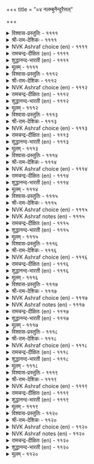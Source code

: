+++
title = "०४ नलम्बुनैन्दुरैत्तल्"

+++


<details><summary>विश्वास-प्रस्तुतिः - ११११</summary>

नन्नीरै वाऴि अनिच्चमे निन्निनुम्  
मॆन्नीरळ् याम्वीऴ् पवळ्।      ११११
</details>

<details><summary>श्री-राम-देशिकः - ११११</summary>

सुमेषु मृदु त्व हि शिराष! विजया मव ।  
वत्तोऽपि मार्दवयुता मत्प्रिया, गर्वमुत्सृज ॥ ११११॥
</details>

<details><summary>NVK Ashraf choice (en) - ११११</summary>

११११
Hail thee, aniccham, the soft flower!
The damsel I dote is softer than thee! *
(J. Narayanaswamy)
</details>

<details><summary>रामचन्द्र-दीक्षितः (en) - ११११</summary>

1111 naṉṉīrai vāḻi aṉiccamē niṉṉiṉum  
meṉṉīraḷ yāmvīḻ pavaḷ.

1111\. O aniccam flower, the best and softest of all flowers, may you be blest; but do not forget that my lady is yet more tender.  
</details>

<details><summary>शुद्धानन्द-भारती (en) - ११११</summary>

1\. நன்னீரை வாழி அனிச்சமே நின்னினும்  
மென்னீரள் யாம்வீழ் பவள்.  
Soft blessed anicha flower, hail  
On whom I dote is softer still.        1111  
</details>

<details><summary>मूलम् - ११११</summary>

नन्नीरै वाऴि अनिच्चमे निन्निनुम्  
मॆन्नीरळ् याम्वीऴ् पवळ्।      ११११
</details>

<details><summary>विश्वास-प्रस्तुतिः - १११२</summary>

मलर्गाणिन् मैयात्ति नॆञ्जे इवळ्गण्  
पलर्गाणुम् पूवॊक्कुम् ऎण्ड्रु।       १११२
</details>

<details><summary>श्री-राम-देशिकः - १११२</summary>

निकदृश्ग्टकुसुमसाम्यमस्यास्तु नेत्रयोः ।  
वस्तीति किं धिया चित्त! दृष्ट्वा पुष्पाणि मुह्यसि ॥ १११२॥
</details>

<details><summary>NVK Ashraf choice (en) - १११२</summary>

१११२
O heart, why get distracted seeing common flowers
And match them with her eyes! *
(P.S. Sundaram), (V.V.S. Aiyar)
</details>

<details><summary>रामचन्द्र-दीक्षितः (en) - १११२</summary>

1112 malarkāṇiṉ maiyātti neñcē ivaḷkaṇ  
palarkāṇum pūvokkum eṉṟu.

1112\. O Mind, when you behold flowers you think that your beloved’s eyes are like these and pine away.  
</details>

<details><summary>शुद्धानन्द-भारती (en) - १११२</summary>

2\. மலர்காணின் மையாத்தி நெஞ்சே இவள்கண்  
பலர்காணும் பூவொக்கும் என்று.  
You can't liken flowers by many eyed,  
To her bright eyes, O mind dismayed.        1112  
</details>

<details><summary>मूलम् - १११२</summary>

मलर्गाणिन् मैयात्ति नॆञ्जे इवळ्गण्  
पलर्गाणुम् पूवॊक्कुम् ऎण्ड्रु।       १११२
</details>

<details><summary>विश्वास-प्रस्तुतिः - १११३</summary>

मुऱिमेनि मुत्तम् मुऱुवल् वॆऱिनाट्रम्  
वेलुण्गण् वेय्त्तो ळवट्कु।       १११३
</details>

<details><summary>श्री-राम-देशिकः - १११३</summary>

देहस्तु चिकुरस्तस्याः चक्षुषी शूलरूपिणी ।  
मुक्ता दन्ताश्चारुगन्धः करौ वंशानुकारिणौ ॥ १११३॥
</details>

<details><summary>NVK Ashraf choice (en) - १११३</summary>

१११३
She has a slender frame, pearly smile, fragrant breath,
Lancet eyes and bamboo shoulders. *
(K. Kannan), (J. Narayanaswamy)
</details>

<details><summary>रामचन्द्र-दीक्षितः (en) - १११३</summary>

1113 muṟimēṉi muttam muṟuval veṟināṟṟam  
vēluṇkaṇ vēyttōḷ avaṭku.

1113\. Her body is of rich gold, her teeth pearls. She is fragrant, her eyes dart forth glances like a lance, her shoulders gently curve as the bamboo. O! what a varied charm my beloved has!  
</details>

<details><summary>शुद्धानन्द-भारती (en) - १११३</summary>

3\. முறிமேனி முத்தம் முறுவல் வெறிநாற்றம்  
வேலுண்கண் வேய்த்தோ ளவட்கு.  
The bamboo-shouldered has pearl-like smiles  
Fragrant breath and lance-like eyes.        1113  
</details>

<details><summary>मूलम् - १११३</summary>

मुऱिमेनि मुत्तम् मुऱुवल् वॆऱिनाट्रम्  
वेलुण्गण् वेय्त्तो ळवट्कु।       १११३
</details>

<details><summary>विश्वास-प्रस्तुतिः - १११४</summary>

काणिन् कुवळै कविऴ्न्दु निलन्नोक्कुम्  
माणिऴै कण्णॊव्वेम् ऎण्ड्रु।       १११४
</details>

<details><summary>श्री-राम-देशिकः - १११४</summary>

अस्यास्तु चक्षुषा साम्यं न लब्धमिति लज्ज या ।  
नतं कुवलयं भूमिं दश्येद्, दृष्टिं लभेत चेत् ॥ १११४॥
</details>

<details><summary>NVK Ashraf choice (en) - १११४</summary>

१११४
Unable to match the eyes of this jewel,
Lilies droop down earthwards in shame.
(K. Kannan), (K. Krishnaswamy & Vijaya Ramkumar)
</details>

<details><summary>रामचन्द्र-दीक्षितः (en) - १११४</summary>

1114 kāṇiṉ kuvaḷai kaviḻntu nilaṉnōkkum  
māṇiḻai kaṇṇovvēm eṉṟu.

1114\. The kundalai flower hangs down in shame before the eyes of my tastefully adorned lady-love.  
</details>

<details><summary>शुद्धानन्द-भारती (en) - १११४</summary>

4\. காணின் குவளை கவிழ்ந்து நிலன்நோக்கும்  
மாணிழை கண்ணொவ்வேம் என்று.  
Lily droops down to ground and says  
I can't equal the jewelled-one's eyes.        1114  
</details>

<details><summary>मूलम् - १११४</summary>

काणिन् कुवळै कविऴ्न्दु निलन्नोक्कुम्  
माणिऴै कण्णॊव्वेम् ऎण्ड्रु।       १११४
</details>

<details><summary>विश्वास-प्रस्तुतिः - १११५</summary>

अनिच्चप्पूक् काल्गळैयाळ् पॆय्दाळ् नुगप्पिऱ्कु  
नल्ल पडाअ पऱै।       १११५
</details>

<details><summary>श्री-राम-देशिकः - १११५</summary>

मृदुकाये नालयुक्तं सा शिरीपमधारयत् ।  
नालाभाराद्भग्नमध्यमभूदशुभनादनम् ॥ १११५॥
</details>

<details><summary>NVK Ashraf choice (en) - १११५</summary>

१११५
The solemn drums will blare if her waist is crushed
By the aniccham she wore with its stalk. *
(J. Narayanaswamy)
</details>

<details><summary>NVK Ashraf notes (en) - १११५</summary>

१११५. aniccham – a flower known for its delicate nature. The idea here is that a woman’s waist is so delicate that it can’t even bear the weight of a delicate flower like aniccham if it is worn without removing its stalk.
</details>

<details><summary>रामचन्द्र-दीक्षितः (en) - १११५</summary>

1115 aṉiccappūk kālkaḷaiyāḷ peytāḷ nucuppiṟku  
nalla paṭāa paṟai.

1115\. She decks herself with aniccam flowers without removing the stalks. It is the death-knell of her slender waist.  
</details>

<details><summary>शुद्धानन्द-भारती (en) - १११५</summary>

5\. அனிச்சப்பூக் கால்களையாள் பெய்தாள் நுசுப்பிற்கு  
நல்ல படாஅ பறை.  
Anicha flower with stem she wears  
To her breaking waist sad-drum-blares!        1115  
</details>

<details><summary>मूलम् - १११५</summary>

अनिच्चप्पूक् काल्गळैयाळ् पॆय्दाळ् नुगप्पिऱ्कु  
नल्ल पडाअ पऱै।       १११५
</details>

<details><summary>विश्वास-प्रस्तुतिः - १११६</summary>

मदियुम् मडन्दै मुगनुम् अऱिया  
पदियिन् कलङ्गिय मीन्।       १११६
</details>

<details><summary>श्री-राम-देशिकः - १११६</summary>

नारीमुखनिशानाथमेदज्ञानविवर्जिताः ।  
दिवि ताराः स्वप्रदेशाद् भ्रान्ताः किन्तु भ्रमन्त्यहो ॥ १११६॥
</details>

<details><summary>NVK Ashraf choice (en) - १११६</summary>

१११६
The perplexed stars are all over the place,
Unable to tell the moon from her face.
(N.V.K. Ashraf), (P.S. Sundaram)
</details>

<details><summary>रामचन्द्र-दीक्षितः (en) - १११६</summary>

1116 matiyum maṭantai mukaṉum aṟiyā  
patiyiṉ kalaṅkiya mīṉ.

1116\. Even the stars of heaven veer their usual courses mistaking my lady’s face for their queen moon.  
</details>

<details><summary>शुद्धानन्द-भारती (en) - १११६</summary>

6\. மதியும் மடந்தை முகனும் அறியா  
பதியின் கலங்கிய மீன்.  
Stars are confused to know which is  
The moon and which is woman's face.        1116  
</details>

<details><summary>मूलम् - १११६</summary>

मदियुम् मडन्दै मुगनुम् अऱिया  
पदियिन् कलङ्गिय मीन्।       १११६
</details>

<details><summary>विश्वास-प्रस्तुतिः - १११७</summary>

अऱुवाय् निऱैन्द अविर्मदिक्कुप् पोल  
मऱुवुण्डो मादर् मुगत्तु।       १११७
</details>

<details><summary>श्री-राम-देशिकः - १११७</summary>

आदौ नष्टकलश्चन्द्रः पुनः प्राप्नोति यः कलाः ।  
कलङ्कस्तद्गतो नारीवदने किन्तु वर्तते ॥ १११७॥
</details>

<details><summary>NVK Ashraf choice (en) - १११७</summary>

१११७
Are there spots on my love’s face
Like the spots on the shining moon?
(N.V.K. Ashraf), ( Shuddhananda Bharatiar)
</details>

<details><summary>NVK Ashraf notes (en) - १११७</summary>

१११७. This couplet may look simple but has been translated differently. The word “अऱुवाय्” has been usually taken to mean “variable, changing or inconstant” [(P.S. Sundaram), ( Shuddhananda Bharatiar)] and thereby interpreted by many as “waning and waxing moon” [(J. Narayanaswamy), (K. Kannan), (G.U. Pope), (M.S. Poornalingam Pillai)]. However, the very next word “निऱैन्द” [which means “filled with”] clearly implies that this word means the ‘spots or craters’ on the moon [“अऱु” can mean “break, crack, split” and “वाय्” “mouth”]. Though the couplets in Kural are usually discrete and independent of each other, there are occasions – especially in division “LOVE” – where the succeeding ones appear in sequence [chapter १३२ is a fine example]. Here it appears that the preceding couplet १११६ compares the lady’s face to the moon, with even the stars being unable to differentiate the two. This couplet takes the love’s face a step further and attempts to differentiate the two. Perhaps this is what is implied here: “Even the shining moon has spots of craters, but none on my love’s face”. Commentator Manakkudavar’s gives a fitting explanation. He says: “इवळ् मुगत्तु मऱुविल्लै यादलान्, अदु मदियोडु ऒव्वादु ऎण्ड्रु कूऱियदु”.
</details>

<details><summary>रामचन्द्र-दीक्षितः (en) - १११७</summary>

1117 aṟuvāy niṟainta avirmatikkup pōla  
maṟuvuṇṭō mātar mukattu.

1117\. Is there a dark spot on the face of my lady-love as on the shining moon which waxes and wanes?  
</details>

<details><summary>शुद्धानन्द-भारती (en) - १११७</summary>

7\. அறுவாய் நிறைந்த அவிர்மதிக்குப் போல  
மறுவுண்டோ மாதர் முகத்து.  
Are there spots on the lady's face  
Just as in moon that changes phase?        1117  
</details>

<details><summary>मूलम् - १११७</summary>

अऱुवाय् निऱैन्द अविर्मदिक्कुप् पोल  
मऱुवुण्डो मादर् मुगत्तु।       १११७
</details>

<details><summary>विश्वास-प्रस्तुतिः - १११८</summary>

मादर् मुगम्बोल् ऒळिविड वल्लैयेल्  
कादलै वाऴि मदि।       १११८
</details>

<details><summary>श्री-राम-देशिकः - १११८</summary>

यदि त्वं मुखवत्त्वस्याः शोभां चन्द्र! वहेस्तदा ।  
मत्प्रीतिपात्रं त्वं मूयाः सर्वदा विजयी भव ॥ १११८॥
</details>

<details><summary>NVK Ashraf choice (en) - १११८</summary>

१११८
Hail O moon! If you could also shine as my love’s face,
You too I shall love. *
(P.S. Sundaram)
</details>

<details><summary>रामचन्द्र-दीक्षितः (en) - १११८</summary>

1118 mātar mukampōl oḷiviṭa vallaiyēl  
kātalai vāḻi mati.

1118\. Blest indeed are you. Moon! If you will be resplendent without a spot even as the face of my lady, I shall love you with all my heart.  
</details>

<details><summary>शुद्धानन्द-भारती (en) - १११८</summary>

8\. மாதர் முகம்போல் ஒளிவிட வல்லையேல்  
காதலை வாழி மதி.  
Like my lady's face if you shine  
All my love to you; hail O moon!        1118  
</details>

<details><summary>मूलम् - १११८</summary>

मादर् मुगम्बोल् ऒळिविड वल्लैयेल्  
कादलै वाऴि मदि।       १११८
</details>

<details><summary>विश्वास-प्रस्तुतिः - १११९</summary>

मलरन्न कण्णाळ् मुगमॊत्ति यायिन्  
पलर्गाणत् तोण्ड्रल् मदि।       १११९
</details>

<details><summary>श्री-राम-देशिकः - १११९</summary>

अस्याः कुसुमनेत्राया मुखसाम्यं यदीच्छसि ।  
हे चन्द्र! सर्वदृश्यस्त्वं तदा मा तिष्ठ सर्वदा ॥ १११९॥
</details>

<details><summary>NVK Ashraf choice (en) - १११९</summary>

१११९
O moon, if you imitate my flower-eyed jewel’s face,
Stop revealing thyself to all.
(N.V.K. Ashraf)
</details>

<details><summary>रामचन्द्र-दीक्षितः (en) - १११९</summary>

1119 malaraṉṉa kaṇṇāḷ mukamotti yāyiṉ  
palarkāṇat tōṉṟal mati.

1119\. Moon, if you wish to equal the face of my lady then hide yourself from this world.  
</details>

<details><summary>शुद्धानन्द-भारती (en) - १११९</summary>

9\. மலர்ன்ன கண்ணாள் முகமொத்தி யாயின்  
பலர்காணத் தோன்றல் மதி.  
Like the face of my flower-eyed one  
If you look, then shine alone O moon!        1119  
</details>

<details><summary>मूलम् - १११९</summary>

मलरन्न कण्णाळ् मुगमॊत्ति यायिन्  
पलर्गाणत् तोण्ड्रल् मदि।       १११९
</details>

<details><summary>विश्वास-प्रस्तुतिः - ११२०</summary>

अनिच्चमुम् अन्नत्तिन् तूवियुम् मादर्  
अडिक्कु नॆरुञ्जिप् पऴम्।       ११२०
</details>

<details><summary>श्री-राम-देशिकः - ११२०</summary>

शिरीषकुसमं हंसपक्षौ चेत्युभयं भुवि ।  
स्त्रीपादमार्दवे दृष्टे नूनं स्यात्यण्टकोपमम् ॥ ११२०॥
</details>

<details><summary>NVK Ashraf choice (en) - ११२०</summary>

११२०
Even aniccham flower and swan's down
Are as nerunji fruit to my maidens’ feet. *
(V.V.S. Aiyar)
</details>

<details><summary>NVK Ashraf notes (en) - ११२०</summary>

११२०. Simply, it means: “Even flower petals and down feathers are prickly to my damsel’s feet”. Flower aniccham is known for its softness and the fruit nerunji for its thorns.
</details>

<details><summary>रामचन्द्र-दीक्षितः (en) - ११२०</summary>

1120 aṉiccamum aṉṉattiṉ tūviyum mātar  
aṭikku neruñcip paḻam.

1120\. The soft aniccam flower and the down of the swan are but thistles before the soft feet of my lady.  
</details>

<details><summary>शुद्धानन्द-भारती (en) - ११२०</summary>

10\. அனிச்சமும் அன்னத்தின் தூவியும் மாதர்  
அடிக்கு நெருஞ்சிப் பழம்.  
The soft flower and the swan's down are  
Like nettles to the feet of the fair.        1120  
</details>

<details><summary>मूलम् - ११२०</summary>

अनिच्चमुम् अन्नत्तिन् तूवियुम् मादर्  
अडिक्कु नॆरुञ्जिप् पऴम्।       ११२०
</details>
